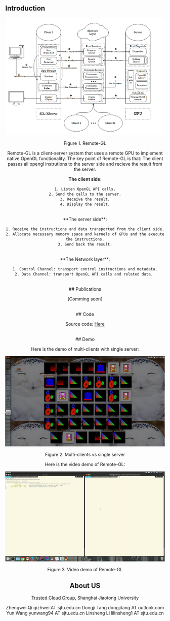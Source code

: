 ## Introduction

![](https://raw.githubusercontent.com/GPU-Cloud-Team/Remote-GL/gh-pages/remote-gl.png)

 <center>Figure 1. Remote-GL<center>

Remote-GL is a client-server system that uses a remote GPU to implement native OpenGL functionality. 
The key point of Remote-GL is that: The client passes all opengl instrutions to the server side and recieve the result from the server.
<br/>

**The client side**: 
	
	1. Listen OpenGL API calls.
	2. Send the calls to the server.
	3. Receive the result.
	4. Display the result.
	
<br/>
**The server side**:
	
	1. Receive the instructions and data transported from the client side.
	2. Allocate necessary memory space and kernels of GPUs and the execute the instructions.
	3. Send back the result.

<br/>
**The Network layer**:
	
	1. Control Channel: transport control instructions and metadata.
	2. Data Channel: transport OpenGL API calls and related data. 

<br/>
## Publications

[Comming soon]

<br/>
## Code

Source code: [Here](https://github.com/GPU-Cloud-Team/Remote-GL)

<br/>
## Demo

Here is the demo of multi-clients with single server:
<br/>

![](https://raw.githubusercontent.com/GPU-Cloud-Team/Remote-GL/gh-pages/demo.png)

<center>Figure 2. Multi-clients vs single server<center>

Here is the video demo of Remote-GL:
<br/>

![](https://raw.githubusercontent.com/GPU-Cloud-Team/Remote-GL/gh-pages/demo-gif.gif)

<center>Figure 3. Video demo of Remote-GL<center>


## About US

[Trusted Cloud Group](tcloud.sjtu.edu.cn), Shanghai Jiaotong University

Zhengwei Qi   qizhwei AT sjtu.edu.cn
Dongji Tang  dongjitang AT outlook.com
Yun Wang      yunwang94 AT sjtu.edu.cn
Linsheng Li   lilinsheng1 AT sjtu.edu.cn

 
